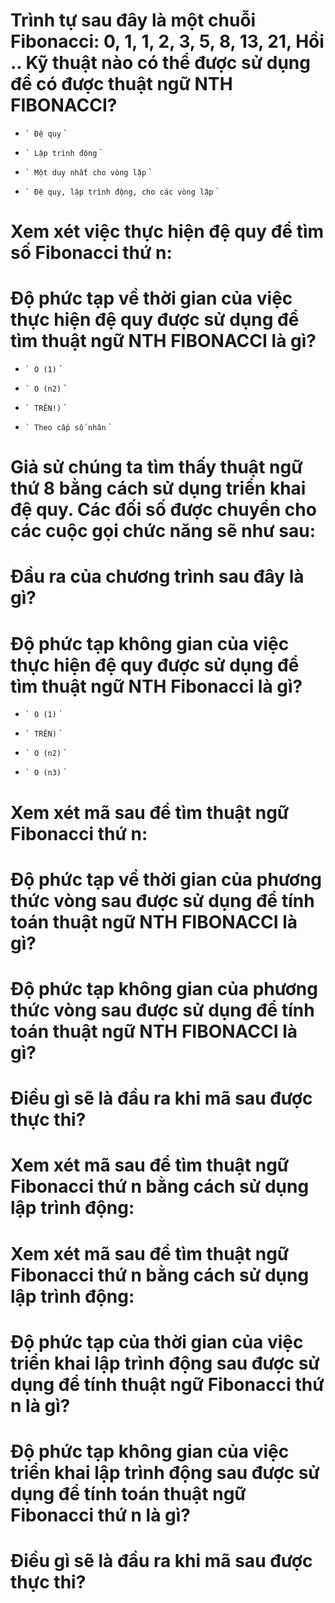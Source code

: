 # Trình tự sau đây là một chuỗi Fibonacci: 0, 1, 1, 2, 3, 5, 8, 13, 21, Hồi .. Kỹ thuật nào có thể được sử dụng để có được thuật ngữ NTH FIBONACCI?

- `` `
  Đệ quy
  `` `

- `` `
  Lập trình động
  `` `

- `` `
  Một duy nhất cho vòng lặp
  `` `

* `` `
  Đệ quy, lập trình động, cho các vòng lặp
  `` `

# Xem xét việc thực hiện đệ quy để tìm số Fibonacci thứ n:

# Độ phức tạp về thời gian của việc thực hiện đệ quy được sử dụng để tìm thuật ngữ NTH FIBONACCI là gì?

- `` `
  O (1)
  `` `

- `` `
  O (n2)
  `` `

- `` `
  TRÊN!)
  `` `

* `` `
  Theo cấp số nhân
  `` `

# Giả sử chúng ta tìm thấy thuật ngữ thứ 8 bằng cách sử dụng triển khai đệ quy. Các đối số được chuyển cho các cuộc gọi chức năng sẽ như sau:

# Đầu ra của chương trình sau đây là gì?

# Độ phức tạp không gian của việc thực hiện đệ quy được sử dụng để tìm thuật ngữ NTH Fibonacci là gì?

* `` `
  O (1)
  `` `

- `` `
  TRÊN)
  `` `

- `` `
  O (n2)
  `` `

- `` `
  O (n3)
  `` `

# Xem xét mã sau để tìm thuật ngữ Fibonacci thứ n:

# Độ phức tạp về thời gian của phương thức vòng sau được sử dụng để tính toán thuật ngữ NTH FIBONACCI là gì?

# Độ phức tạp không gian của phương thức vòng sau được sử dụng để tính toán thuật ngữ NTH FIBONACCI là gì?

# Điều gì sẽ là đầu ra khi mã sau được thực thi?

# Xem xét mã sau để tìm thuật ngữ Fibonacci thứ n bằng cách sử dụng lập trình động:

# Xem xét mã sau để tìm thuật ngữ Fibonacci thứ n bằng cách sử dụng lập trình động:

# Độ phức tạp của thời gian của việc triển khai lập trình động sau được sử dụng để tính thuật ngữ Fibonacci thứ n là gì?

# Độ phức tạp không gian của việc triển khai lập trình động sau được sử dụng để tính toán thuật ngữ Fibonacci thứ n là gì?

# Điều gì sẽ là đầu ra khi mã sau được thực thi?